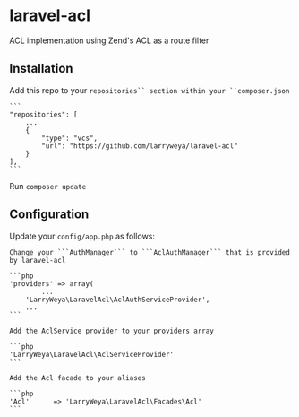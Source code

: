 laravel-acl
===========

ACL implementation using Zend's ACL as a route filter

Installation
------------

Add this repo to your ```repositories`` section within your ``composer.json```

    ```
    "repositories": [
        ...
        {
            "type": "vcs",
            "url": "https://github.com/larryweya/laravel-acl"
        }
    ],
    ```
    
Run ```composer update```

Configuration
-------------

Update your ```config/app.php``` as follows:

    Change your ```AuthManager``` to ```AclAuthManager``` that is provided by laravel-acl
    
    ```php
    'providers' => array(
		    ...
        'LarryWeya\LaravelAcl\AclAuthServiceProvider',
        ...
    ```
    
    Add the AclService provider to your providers array
    
    ```php
    'LarryWeya\LaravelAcl\AclServiceProvider'
    ```
    
    Add the Acl facade to your aliases
    
    ```php
    'Acl'      => 'LarryWeya\LaravelAcl\Facades\Acl'
    ```
    
    

